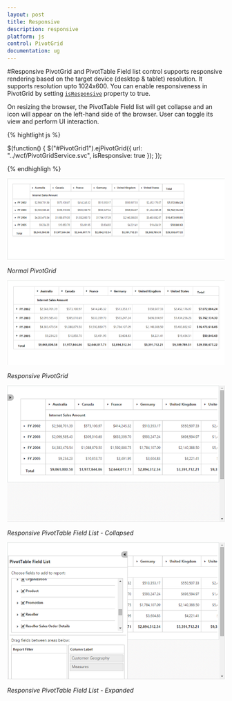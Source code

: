 ```yaml
---
layout: post
title: Responsive
description: responsive
platform: js
control: PivotGrid
documentation: ug
---
```


#Responsive
PivotGrid and PivotTable Field list control supports responsive rendering based on the target device (desktop & tablet) resolution. It supports resolution upto 1024x600. You can enable responsiveness in PivotGrid by setting [`isResponsive`](/js/api/ejpivotgrid#members:isresponsive) property to true. 

On resizing the browser, the PivotTable Field list will get collapse and an icon will appear on the left-hand side of the browser. User can toggle its view and perform UI interaction.

{% hightlight js %}

$(function() {
    $("#PivotGrid1").ejPivotGrid({
        url: "../wcf/PivotGridService.svc",
        isResponsive: true
    });
});

{% endhighligh %}

![](Responsive_images/normal.png)

_Normal PivotGrid_

![](Responsive_images/responsive.png)

_Responsive PivotGrid_

![](Responsive_images/res-schema.png)

_Responsive PivotTable Field List - Collapsed_

![](Responsive_images/res-schema1.png)

_Responsive PivotTable Field List - Expanded_
